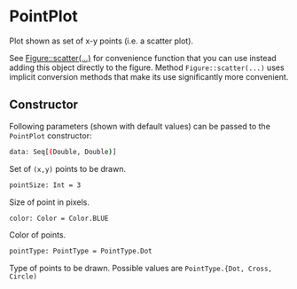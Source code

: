 # PointPlot

Plot shown as set of x-y points (i.e. a scatter plot).

See [Figure::scatter(...)](Figure.md#scatter) for convenience function that you can use instead
adding this object directly to the figure. Method `Figure::scatter(...)` uses implicit conversion
methods that make its use significantly more convenient.

## Constructor

Following parameters (shown with default values) can be passed to the `PointPlot` constructor:

```bash
data: Seq[(Double, Double)]
```
Set of `(x,y)` points to be drawn.

```bash
pointSize: Int = 3
```
Size of point in pixels.

```bash
color: Color = Color.BLUE
```
Color of points.


```bash
pointType: PointType = PointType.Dot
```
Type of points to be drawn. Possible values are `PointType.{Dot, Cross, Circle)`



